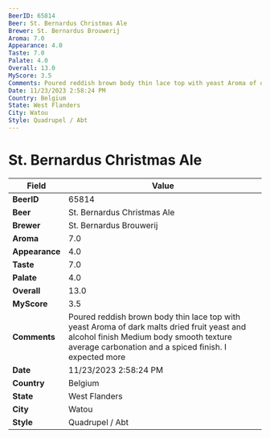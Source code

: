 ```yaml
---
BeerID: 65814
Beer: St. Bernardus Christmas Ale
Brewer: St. Bernardus Brouwerij
Aroma: 7.0
Appearance: 4.0
Taste: 7.0
Palate: 4.0
Overall: 13.0
MyScore: 3.5
Comments: Poured reddish brown body thin lace top with yeast Aroma of dark malts dried fruit yeast and alcohol finish Medium body smooth texture average carbonation and a spiced finish. I expected more
Date: 11/23/2023 2:58:24 PM
Country: Belgium
State: West Flanders
City: Watou
Style: Quadrupel / Abt
---
```


# St. Bernardus Christmas Ale

| Field         | Value |
|---------------|-------|
| **BeerID** | 65814 |
| **Beer** | St. Bernardus Christmas Ale |
| **Brewer** | St. Bernardus Brouwerij |
| **Aroma** | 7.0 |
| **Appearance** | 4.0 |
| **Taste** | 7.0 |
| **Palate** | 4.0 |
| **Overall** | 13.0 |
| **MyScore** | 3.5 |
| **Comments** | Poured reddish brown body thin lace top with yeast Aroma of dark malts dried fruit yeast and alcohol finish Medium body smooth texture average carbonation and a spiced finish. I expected more  |
| **Date** | 11/23/2023 2:58:24 PM |
| **Country** | Belgium |
| **State** | West Flanders |
| **City** | Watou |
| **Style** | Quadrupel / Abt |
